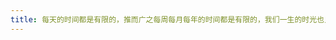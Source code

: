 ```yaml
---
title: 每天的时间都是有限的，推而广之每周每月每年的时间都是有限的，我们一生的时光也只是周而复始的被消耗。所有，利用好每一天的时间才是最为基础的幸福。我们不能指望到达某个时间或某个状态才可以幸福，如果真的有，这样的时刻或状态也是转瞬及逝的。
---
```


## 
